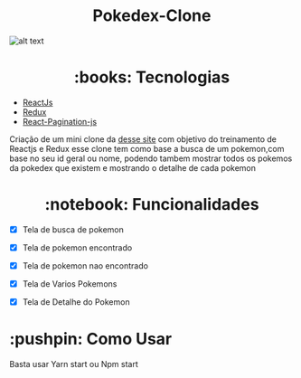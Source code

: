 <h1 align="center">Pokedex-Clone</h1>

![alt text](https://i.ibb.co/JnS6B5v/download-4.png)

<h1 align="center"> 
	:books: Tecnologias 
</h1>

<ul>
    <li><a href="https://pt-br.reactjs.org/">ReactJs</a></li>
    <li><a href="https://nextjs.org/">Redux</a></li>
    <li><a href="https://www.npmjs.com/package/react-js-pagination">React-Pagination-js</a></li>
</ul>

<p>Criação de um mini clone da <a href="https://www.pokemon.com/br/pokedex/">desse site</a> com objetivo do treinamento de Reactjs e Redux esse clone tem como base a busca de um pokemon,com base no seu id geral ou nome, podendo tambem mostrar todos os pokemos da pokedex que existem e mostrando o detalhe de cada pokemon</p>


<h1 align="center">:notebook: Funcionalidades</h1>

- [x] Tela de busca de pokemon
- [x] Tela de pokemon encontrado 
- [x] Tela de pokemon nao encontrado
- [x] Tela de Varios Pokemons
- [x] Tela de Detalhe do Pokemon


<h1>:pushpin: Como Usar</h1>

<p>Basta usar Yarn start ou Npm start</p>
